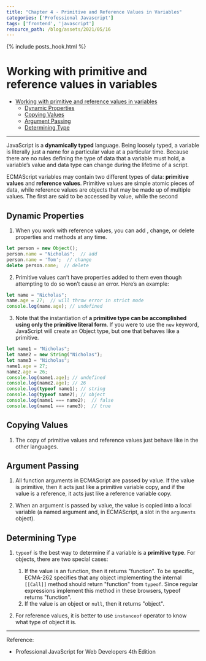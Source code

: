 ```yaml
---
title: "Chapter 4 - Primitive and Reference Values in Variables" 
categories: ['Professional Javascript']
tags: ['frontend', 'javascript']
resource_path: /blog/assets/2021/05/16
---
```


{% include posts_hook.html %}

# Working with primitive and reference values in variables

- [Working with primitive and reference values in variables](#working-with-primitive-and-reference-values-in-variables)
  - [Dynamic Properties](#dynamic-properties)
  - [Copying Values](#copying-values)
  - [Argument Passing](#argument-passing)
  - [Determining Type](#determining-type)

---

JavaScript is a **dynamically typed** language. Being loosely typed, a variable is literally just a name for a particular value at a particular time. Because there are no rules defining the type of data that a variable must hold, a variable’s value and data type can change during the lifetime of a script. 

ECMAScript variables may contain two different types of data: **primitive values** and **reference values**. Primitive values are simple atomic pieces of data, while reference values are objects that may be made up of multiple values. The first are said to be accessed by value, while the second

## Dynamic Properties

1. When you work with reference values, you can add , change, or delete properties and methods at any time.
  ```js
  let person = new Object();
  person.name = "Nicholas";  // add
  person.name = 'Tom';  // change
  delete person.name;  // delete
  ```

2. Primitive values can’t have properties added to them even though attempting to do so won’t cause an error. Here’s an example: 
  ```js
  let name = "Nicholas";
  name.age = 27;  // will throw error in strict mode
  console.log(name.age); // undefined
  ```

3. Note that the instantiation of **a primitive type can be accomplished using only the primitive literal form**. If you were to use the `new` keyword, JavaScript will create an Object type, but one that behaves like a primitive. 
  ```js
  let name1 = "Nicholas";
  let name2 = new String("Nicholas");
  let name3 = "Nicholas";
  name1.age = 27;
  name2.age = 26;
  console.log(name1.age); // undefined
  console.log(name2.age); // 26
  console.log(typeof name1); // string
  console.log(typeof name2); // object
  console.log(name1 === name2);  // false
  console.log(name1 === name3);  // true
  ```

## Copying Values

1. The copy of primitive values and reference values just behave like in the other languages.

## Argument Passing

1. All function arguments in ECMAScript are passed by value. If the value is primitive, then it acts just like a primitive variable copy, and if the value is a reference, it acts just like a reference variable copy.

2. When an argument is passed by value, the value is copied into a local variable (a named argument and, in ECMAScript, a slot in the `arguments` object).

## Determining Type

1. `typeof` is the best way to determine if a variable is a **primitive type**. For objects, there are two special cases:
    1. If the value is an function, then it returns "function". To be specific, ECMA-262 specifies that any object implementing the internal `[[Call]]` method should return "function" from `typeof`. Since regular expressions implement this method in these browsers, typeof returns "function".
    2. If the value is an object or `null`, then it returns "object".

2. For reference values, it is better to use `instanceof` operator to know what type of object it is.

---

Reference:

- Professional JavaScript for Web Developers 4th Edition
